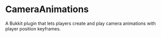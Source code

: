 # CameraAnimations
A Bukkit plugin that lets players create and play camera animations with player position keyframes.
